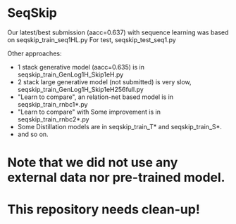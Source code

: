 # SeqSkip

Our latest/best submission (aacc=0.637) with sequence learning was based on seqskip_train_seq1HL.py
For test, seqskip_test_seq1.py

Other approaches:
- 1 stack generative model (aacc=0.635) is in seqskip_train_GenLog1H_Skip1eH.py
- 2 stack large generative model (not submitted) is very slow, seqskip_train_GenLog1H_Skip1eH256full.py
- "Learn to compare", an relation-net based model is in seqskip_train_rnbc1*.py
- "Learn to compare" with Some improvement is in seqskip_train_rnbc2*.py
- Some Distillation models are in seqskip_train_T* and seqskip_train_S*. 
- and so on.

# Note that we did not use any external data nor pre-trained model.
# This repository needs clean-up!
